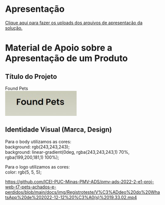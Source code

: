 # Apresentação

<a href="../presentation/README.md"> Clique aqui para fazer os uploads dos arquivos de apresentação da solução.</a>

# Material de Apoio sobre a Apresentação de um Produto

## Título do Projeto

Found Pets <br>
![Marca](img/marca.jpeg)

## Identidade Visual (Marca, Design)

Para o body utilizamos as cores:<br>
        background: rgb(243,243,243); <br>
        background: linear-gradient(0deg, rgba(243,243,243,1) 70%, rgba(199,200,181,1) 100%);

Para o logo utilizamos as cores:<br>
        color: rgb(5, 5, 5);

https://github.com/ICEI-PUC-Minas-PMV-ADS/pmv-ads-2022-2-e1-proj-web-t7-pets-achados-e-perdidos/blob/main/docs/img/Registroteste/V%C3%ADdeo%20do%20WhatsApp%20de%202022-12-12%20%C3%A0(s)%2019.33.02.mp4
